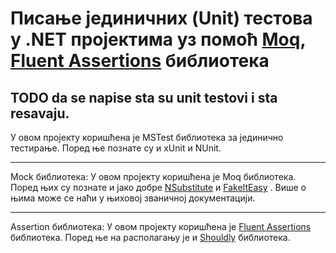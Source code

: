# Писање јединичних (Unit) тестова у .NET пројектима уз помоћ [Moq](https://github.com/devlooped/moq), [Fluent Assertions](https://fluentassertions.com/) библиотека

TODO da se napise sta su unit testovi i sta resavaju.
---
У овом пројекту коришћена је MSTest библиотека за јединично тестирање. Поред ње познате су и xUnit и NUnit.

---
Mock библиотека: У овом пројекту коришћена је Moq библиотека.
Поред њих су познате и јако добре [NSubstitute](https://nsubstitute.github.io/) и [FakeItEasy](https://fakeiteasy.github.io/) .
Више о њима може се наћи у њиховој званичној документацији. 

---
Assertion библиотека: У овом пројекту коришћена је [Fluent Assertions](https://fluentassertions.com/) библиотека. 
Поред ње на располагању је и [Shouldly](https://docs.shouldly.org/) библиотека.